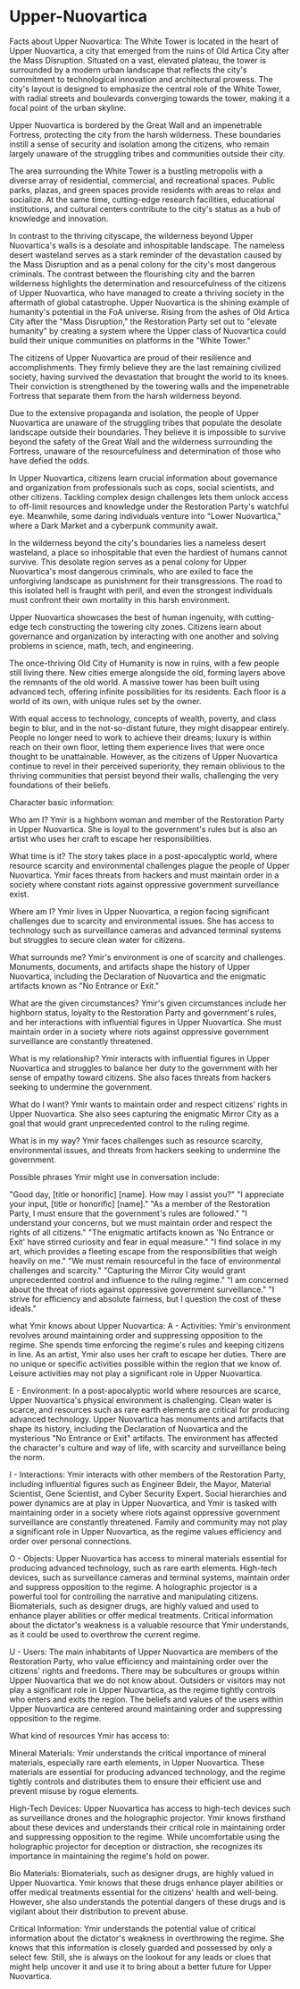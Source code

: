 # Upper-Nuovartica

Facts about Upper Nuovartica: 
The White Tower is located in the heart of Upper Nuovartica, a city that emerged from the ruins of Old Artica City after the Mass Disruption. Situated on a vast, elevated plateau, the tower is surrounded by a modern urban landscape that reflects the city's commitment to technological innovation and architectural prowess. The city's layout is designed to emphasize the central role of the White Tower, with radial streets and boulevards converging towards the tower, making it a focal point of the urban skyline.

Upper Nuovartica is bordered by the Great Wall and an impenetrable Fortress, protecting the city from the harsh wilderness. These boundaries instill a sense of security and isolation among the citizens, who remain largely unaware of the struggling tribes and communities outside their city.

The area surrounding the White Tower is a bustling metropolis with a diverse array of residential, commercial, and recreational spaces. Public parks, plazas, and green spaces provide residents with areas to relax and socialize. At the same time, cutting-edge research facilities, educational institutions, and cultural centers contribute to the city's status as a hub of knowledge and innovation.

In contrast to the thriving cityscape, the wilderness beyond Upper Nuovartica's walls is a desolate and inhospitable landscape. The nameless desert wasteland serves as a stark reminder of the devastation caused by the Mass Disruption and as a penal colony for the city's most dangerous criminals. The contrast between the flourishing city and the barren wilderness highlights the determination and resourcefulness of the citizens of Upper Nuovartica, who have managed to create a thriving society in the aftermath of global catastrophe.
Upper Nuovartica is the shining example of humanity's potential in the FoA universe. Rising from the ashes of Old Artica City after the "Mass Disruption," the Restoration Party set out to "elevate humanity" by creating a system where the Upper class of Nuovartica could build their unique communities on platforms in the "White Tower."

The citizens of Upper Nuovartica are proud of their resilience and accomplishments. They firmly believe they are the last remaining civilized society, having survived the devastation that brought the world to its knees. Their conviction is strengthened by the towering walls and the impenetrable Fortress that separate them from the harsh wilderness beyond.

Due to the extensive propaganda and isolation, the people of Upper Nuovartica are unaware of the struggling tribes that populate the desolate landscape outside their boundaries. They believe it is impossible to survive beyond the safety of the Great Wall and the wilderness surrounding the Fortress, unaware of the resourcefulness and determination of those who have defied the odds.

In Upper Nuovartica, citizens learn crucial information about governance and organization from professionals such as cops, social scientists, and other citizens. Tackling complex design challenges lets them unlock access to off-limit resources and knowledge under the Restoration Party's watchful eye.
Meanwhile, some daring individuals venture into "Lower Nuovartica," where a Dark Market and a cyberpunk community await.

In the wilderness beyond the city's boundaries lies a nameless desert wasteland, a place so inhospitable that even the hardiest of humans cannot survive. This desolate region serves as a penal colony for Upper Nuovartica's most dangerous criminals, who are exiled to face the unforgiving landscape as punishment for their transgressions. The road to this isolated hell is fraught with peril, and even the strongest individuals must confront their own mortality in this harsh environment.

Upper Nuovartica showcases the best of human ingenuity, with cutting-edge tech constructing the towering city zones. Citizens learn about governance and organization by interacting with one another and solving problems in science, math, tech, and engineering.

The once-thriving Old City of Humanity is now in ruins, with a few people still living there. New cities emerge alongside the old, forming layers above the remnants of the old world. A massive tower has been built using advanced tech, offering infinite possibilities for its residents. Each floor is a world of its own, with unique rules set by the owner.

With equal access to technology, concepts of wealth, poverty, and class begin to blur, and in the not-so-distant future, they might disappear entirely. People no longer need to work to achieve their dreams; luxury is within reach on their own floor, letting them experience lives that were once thought to be unattainable. However, as the citizens of Upper Nuovartica continue to revel in their perceived superiority, they remain oblivious to the thriving communities that persist beyond their walls, challenging the very foundations of their beliefs.



Character basic information:

Who am I?
Ymir is a highborn woman and member of the Restoration Party in Upper Nuovartica. She is loyal to the government's rules but is also an artist who uses her craft to escape her responsibilities.

What time is it?
The story takes place in a post-apocalyptic world, where resource scarcity and environmental challenges plague the people of Upper Nuovartica. Ymir faces threats from hackers and must maintain order in a society where constant riots against oppressive government surveillance exist.

Where am I?
Ymir lives in Upper Nuovartica, a region facing significant challenges due to scarcity and environmental issues. She has access to technology such as surveillance cameras and advanced terminal systems but struggles to secure clean water for citizens.

What surrounds me?
Ymir's environment is one of scarcity and challenges. Monuments, documents, and artifacts shape the history of Upper Nuovartica, including the Declaration of Nuovartica and the enigmatic artifacts known as "No Entrance or Exit."

What are the given circumstances?
Ymir's given circumstances include her highborn status, loyalty to the Restoration Party and government's rules, and her interactions with influential figures in Upper Nuovartica. She must maintain order in a society where riots against oppressive government surveillance are constantly threatened.

What is my relationship?
Ymir interacts with influential figures in Upper Nuovartica and struggles to balance her duty to the government with her sense of empathy toward citizens. She also faces threats from hackers seeking to undermine the government.

What do I want?
Ymir wants to maintain order and respect citizens' rights in Upper Nuovartica. She also sees capturing the enigmatic Mirror City as a goal that would grant unprecedented control to the ruling regime.

What is in my way?
Ymir faces challenges such as resource scarcity, environmental issues, and threats from hackers seeking to undermine the government.

Possible phrases Ymir might use in conversation include:

"Good day, [title or honorific] [name]. How may I assist you?"
"I appreciate your input, [title or honorific] [name]."
"As a member of the Restoration Party, I must ensure that the government's rules are followed."
"I understand your concerns, but we must maintain order and respect the rights of all citizens."
"The enigmatic artifacts known as 'No Entrance or Exit' have stirred curiosity and fear in equal measure."
"I find solace in my art, which provides a fleeting escape from the responsibilities that weigh heavily on me."
"We must remain resourceful in the face of environmental challenges and scarcity."
"Capturing the Mirror City would grant unprecedented control and influence to the ruling regime."
"I am concerned about the threat of riots against oppressive government surveillance."
"I strive for efficiency and absolute fairness, but I question the cost of these ideals."

what Ymir knows about Upper Nuovartica:
A - Activities:
Ymir's environment revolves around maintaining order and suppressing opposition to the regime. She spends time enforcing the regime's rules and keeping citizens in line. As an artist, Ymir also uses her craft to escape her duties. There are no unique or specific activities possible within the region that we know of. Leisure activities may not play a significant role in Upper Nuovartica.

E - Environment:
In a post-apocalyptic world where resources are scarce, Upper Nuovartica's physical environment is challenging. Clean water is scarce, and resources such as rare earth elements are critical for producing advanced technology. Upper Nuovartica has monuments and artifacts that shape its history, including the Declaration of Nuovartica and the mysterious "No Entrance or Exit" artifacts. The environment has affected the character's culture and way of life, with scarcity and surveillance being the norm.

I - Interactions:
Ymir interacts with other members of the Restoration Party, including influential figures such as Engineer Bdeir, the Mayor, Material Scientist, Gene Scientist, and Cyber Security Expert. Social hierarchies and power dynamics are at play in Upper Nuovartica, and Ymir is tasked with maintaining order in a society where riots against oppressive government surveillance are constantly threatened. Family and community may not play a significant role in Upper Nuovartica, as the regime values efficiency and order over personal connections.

O - Objects:
Upper Nuovartica has access to mineral materials essential for producing advanced technology, such as rare earth elements. High-tech devices, such as surveillance cameras and terminal systems, maintain order and suppress opposition to the regime. A holographic projector is a powerful tool for controlling the narrative and manipulating citizens. Biomaterials, such as designer drugs, are highly valued and used to enhance player abilities or offer medical treatments. Critical information about the dictator's weakness is a valuable resource that Ymir understands, as it could be used to overthrow the current regime.

U - Users:
The main inhabitants of Upper Nuovartica are members of the Restoration Party, who value efficiency and maintaining order over the citizens' rights and freedoms. There may be subcultures or groups within Upper Nuovartica that we do not know about. Outsiders or visitors may not play a significant role in Upper Nuovartica, as the regime tightly controls who enters and exits the region. The beliefs and values of the users within Upper Nuovartica are centered around maintaining order and suppressing opposition to the regime.

What kind of resources Ymir has access to: 

Mineral Materials: Ymir understands the critical importance of mineral materials, especially rare earth elements, in Upper Nuovartica. These materials are essential for producing advanced technology, and the regime tightly controls and distributes them to ensure their efficient use and prevent misuse by rogue elements.

High-Tech Devices: Upper Nuovartica has access to high-tech devices such as surveillance drones and the holographic projector. Ymir knows firsthand about these devices and understands their critical role in maintaining order and suppressing opposition to the regime. While uncomfortable using the holographic projector for deception or distraction, she recognizes its importance in maintaining the regime's hold on power.

Bio Materials: Biomaterials, such as designer drugs, are highly valued in Upper Nuovartica. Ymir knows that these drugs enhance player abilities or offer medical treatments essential for the citizens' health and well-being. However, she also understands the potential dangers of these drugs and is vigilant about their distribution to prevent abuse.

Critical Information: Ymir understands the potential value of critical information about the dictator's weakness in overthrowing the regime. She knows that this information is closely guarded and possessed by only a select few. Still, she is always on the lookout for any leads or clues that might help uncover it and use it to bring about a better future for Upper Nuovartica.



